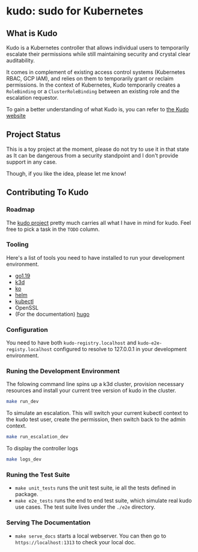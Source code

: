 # kudo: sudo for Kubernetes

## What is Kudo

Kudo is a Kubernetes controller that allows individual users to temporarily escalate their permissions while still maintaining security and crystal clear auditability.

It comes in complement of existing access control systems (Kubernetes RBAC, GCP IAM), and relies on them to temporarily grant or reclaim permissions. In the context of Kubernetes, Kudo temporarily creates a `RoleBinding` or a `ClusterRoleBinding` between an existing role and the escalation requestor.

To gain a better understanding of what Kudo is, you can refer to [the Kudo website](https://jlevesy.github.io/kudo)

## Project Status

This is a toy project at the moment, please do not try to use it in that state as It can be dangerous from a security standpoint and I don't provide support in any case.

Though, if you like the idea, please let me know!

## Contributing To Kudo

### Roadmap

The [kudo project](https://github.com/users/jlevesy/projects/1) pretty much carries all what I have in mind for kudo. Feel free to pick a task in the `TODO` column.

### Tooling

Here's a list of tools you need to have installed to run your development environment.

- [go1.19](https://go.dev/learn/)
- [k3d](https://github.com/k3d-io/k3d)
- [ko](https://github.com/google/ko)
- [helm](https://helm.sh/)
- [kubectl](https://kubernetes.io/docs/tasks/tools/#kubectl)
- OpenSSL
- (For the documentation) [hugo](https://gohugo.io/)

### Configuration

You need to have both `kudo-registry.localhost` and `kudo-e2e-registy.localhost` configured to resolve to 127.0.0.1 in your development environment.

### Runing the Development Environment

The folowing command line spins up a k3d cluster, provision necessary resources and install your current tree version of kudo in the cluster.

```bash
make run_dev
```

To simulate an escalation. This will switch your current kubectl context to the kudo test user, create the permission, then switch back to the admin context.

```bash
make run_escalation_dev
```

To display the controller logs

```bash
make logs_dev
```

### Runing the Test Suite

- `make unit_tests` runs the unit test suite, ie all the tests defined in package.
- `make e2e_tests` runs the end to end test suite, which simulate real kudo use cases. The test suite lives under the `./e2e` directory.

### Serving The Documentation

- `make serve_docs` starts a local webserver. You can then go to `https://localhost:1313` to check your local doc.
